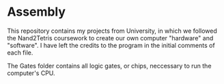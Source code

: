 # Assembly

This repository contains my projects from University, in which we followed the Nand2Tetris coursework to create our own computer "hardware" and "software". I have left the credits
to the program in the initial comments of each file. 

The Gates folder contains all logic gates, or chips, neccessary to run the computer's CPU. 
